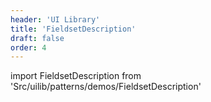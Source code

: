 ```yaml
---
header: 'UI Library'
title: 'FieldsetDescription'
draft: false
order: 4
---
```


<!--
  ATTENTION: This file is auto generated by using "makeDemosFactory".
  Do not change the content!
-->

import FieldsetDescription from 'Src/uilib/patterns/demos/FieldsetDescription'

<FieldsetDescription />
